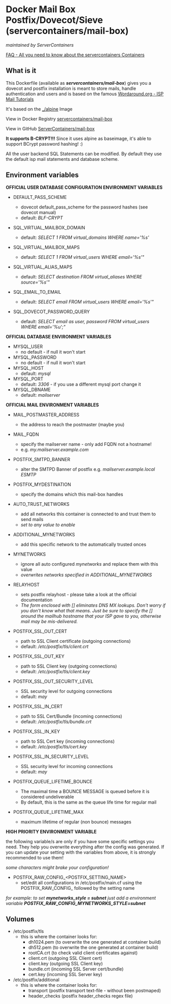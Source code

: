 # Docker Mail Box Postfix/Dovecot/Sieve (servercontainers/mail-box)
_maintained by ServerContainers_

[FAQ - All you need to know about the servercontainers Containers](https://marvin.im/docker-faq-all-you-need-to-know-about-the-marvambass-containers/)

## What is it

This Dockerfile (available as ___servercontainers/mail-box___) gives you a dovecot and postfix installation is meant to store mails, handle authentication and users and is based on the famous [Wordaround.org - ISP Mail Tutorials](https://workaround.org/ispmail)

It's based on the [_/alpine](https://registry.hub.docker.com/_/alpine/) Image

View in Docker Registry [servercontainers/mail-box](https://registry.hub.docker.com/u/servercontainers/mail-box/)

View in GitHub [ServerContainers/mail-box](https://github.com/ServerContainers/mail-box)

__It supports B-CRYPT!!!__
Since it uses alpine as baseimage, it's able to support BCrypt password hashing! :)

All the user backend SQL Statements can be modified. By default they use the default isp mail statements and database scheme.

## Environment variables

__OFFICIAL USER DATABASE CONFIGURATION ENVIRONMENT VARIABLES__

- DEFAULT_PASS_SCHEME
    - dovecot default_pass_scheme for the password hashes (see dovecot manual)
    - default: _BLF-CRYPT_

- SQL_VIRTUAL_MAILBOX_DOMAIN
    - default: _SELECT 1 FROM virtual_domains WHERE name='%s'_
- SQL_VIRTUAL_MAILBOX_MAPS
    - default: _SELECT 1 FROM virtual_users WHERE email='%s'"_
- SQL_VIRTUAL_ALIAS_MAPS
    - default: _SELECT destination FROM virtual_aliases WHERE source='%s'"_
- SQL_EMAIL_TO_EMAIL
    - default: _SELECT email FROM virtual_users WHERE email='%s'"_

- SQL_DOVECOT_PASSWORD_QUERY
    - default: _SELECT email as user, password FROM virtual_users WHERE email='%u';"_

__OFFICIAL DATABASE ENVIRONMENT VARIABLES__
- MYSQL_USER
    - no default - if null it won't start
- MYSQL_PASSWORD
    - no default - if null it won't start
- MYSQL_HOST
    - default: _mysql_
- MYSQL_PORT
    - default: _3306_ - if you use a different mysql port change it
- MYSQL\_DBNAME
    - default: _mailserver_

__OFFICIAL MAIL ENVIRONMENT VARIABLES__

- MAIL_POSTMASTER_ADDRESS
    - the address to reach the postmaster (maybe you)

- MAIL_FQDN
    - specify the mailserver name - only add FQDN not a hostname!
    - e.g. _my.mailserver.example.com_
- POSTFIX_SMTPD_BANNER
    - alter the SMTPD Banner of postfix e.g. _mailserver.example.local ESMTP_

- POSTFIX_MYDESTINATION
    - specify the domains which this mail-box handles

- AUTO_TRUST_NETWORKS
    - add all networks this container is connected to and trust them to send mails
    - _set to any value to enable_
- ADDITIONAL_MYNETWORKS
    - add this specific network to the automatically trusted onces
- MYNETWORKS
    - ignore all auto configured _mynetworks_ and replace them with this value
    - _overwrites networks specified in ADDITIONAL_MYNETWORKS_

- RELAYHOST
    - sets postfix relayhost - please take a look at the official documentation
    - _The form enclosed with [] eliminates DNS MX lookups. Don't worry if you don't know what that means. Just be sure to specify the [] around the mailhub hostname that your ISP gave to you, otherwise mail may be mis-delivered._

- POSTFIX_SSL_OUT_CERT
    - path to SSL Client certificate (outgoing connections)
    - default: _/etc/postfix/tls/client.crt_
- POSTFIX_SSL_OUT_KEY
    - path to SSL Client key (outgoing connections)
    - default: _/etc/postfix/tls/client.key_
- POSTFIX_SSL_OUT_SECURITY_LEVEL
    - SSL security level for outgoing connections
    - default: _may_

- POSTFIX_SSL_IN_CERT
    - path to SSL Cert/Bundle (incoming connections)
    - default: _/etc/postfix/tls/bundle.crt_
- POSTFIX_SSL_IN_KEY
    - path to SSL Cert key (incoming connections)
    - default: _/etc/postfix/tls/cert.key_
- POSTFIX_SSL_IN_SECURITY_LEVEL
    - SSL security level for incoming connections
    - default: _may_

- POSTFIX_QUEUE_LIFETIME_BOUNCE
    - The  maximal  time  a  BOUNCE MESSAGE is queued before it is considered undeliverable
    - By default, this is the same as the queue life time for regular mail
- POSTFIX_QUEUE_LIFETIME_MAX
    - maximum lifetime of regular (non bounce) messages

__HIGH PRIORITY ENVIRONMENT VARIABLE__

the following variable/s are only if you have some specific settings you need.
They help you overwrite everything after the config was generated.
If you can update your setting with the variables from above, it is strongly recommended to use them!

_some characters might brake your configuration!_

- POSTFIX_RAW_CONFIG_<POSTFIX_SETTING_NAME>
    - set/edit all configurations in /etc/postfix/main.cf using the POSTFIX_RAW_CONFIG_ followed by the setting name

_for example: to set_ ___mynetworks_style = subnet___ _just add a environment variable_ ___POSTFIX_RAW_CONFIG_MYNETWORKS_STYLE=subnet___

## Volumes

- /etc/postfix/tls
    - this is where the container looks for:
        - dh1024.pem (to overwrite the one generated at container build)
        - dh512.pem (to overwrite the one generated at container build)
        - rootCA.crt (to check valid client certificates against)
        - client.crt (outgoing SSL Client cert)
        - client.key (outgoing SSL Client key)
        - bundle.crt (incoming SSL Server cert/bundle)
        - cert.key (incoming SSL Server key)
- /etc/postfix/additional
    - this is where the container looks for:
        - transport (postfix transport text-file - without been postmaped)
        - header_checks (postfix header_checks regex file)
